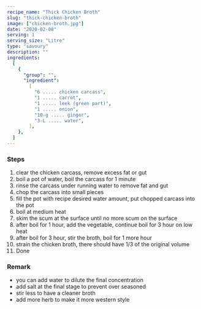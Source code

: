 ```yaml
---
recipe_name: "Thick Chicken Broth"
slug: "thick-chicken-broth"
image: ["chicken-broth.jpg"]
date: "2020-02-08"
serving: 1
serving_size: "Litre"
type: "savoury"
description: ""
ingredients:
  [
    {
      "group": "",
      "ingredient":
        [
          "6 ..... chicken carcass",
          "1 ..... carrot",
          "1 ..... leek (green part)",
          "1 ..... onion",
          "10-g ..... ginger",
          "3-L ..... water",
        ],
    },
  ]
---
```


### Steps

1. clear the chicken carcass, remove excess fat or gut
2. boil a pot of water, boil the carcass for 1 minute
3. rinse the carcass under running water to remove fat and gut
4. chop the carcass into small pieces
5. fill the pot with recipe desired water amount, put chopped carcass into the pot
6. boil at medium heat
7. skim the scum at the surface until no more scum on the surface
8. after boil for 1 hour, add the vegetable, continue boil for 3 hour on low heat
9. after boil for 3 hour, stir the broth, boil for 1 more hour
10. strain the chicken broth, there should have 1/3 of the original volume
11. Done

### Remark

- you can add water to dilute the final concentration
- add salt at the final stage to prevent over seasoned
- stir less to have a cleaner broth
- add more herb to make it more western style
